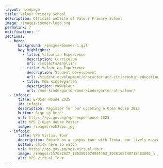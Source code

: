 ```yaml
---
layout: homepage
title: Valour Primary School
description: Official website of Valour Primary School
image: /images/isomer-logo.svg
permalink: /
notification: ""
sections:
  - hero:
      background: /images/banner-1.gif
      key_highlights:
        - title: Valourian Experience
          description: Curriculum
          url: /subjects/english/
        - title: Valourian Experience
          description: Student Development
          url: /student-development/character-and-citizenship-education/
        - title: MOE Kindergarten
          description: MK@Valour
          url: /moe-kindergarten/moe-kindergarten-at-valour/
  - infopic:
      title: E-Open House 2025
      id: infopic
      description: Register for our upcoming e-Open House 2025
      button: Sign up here!
      url: https://go.gov.sg/vps-eopenhouse-2025
      alt: VPS E-Open House Poster
      image: /images/eoh25po.jpg
  - infopic:
      title: VPS Virtual Tour
      description: Embark on a campus tour with Timba, our lively mascot!
      button: Click here to watch
      url: https://go.gov.sg/vps-virtual-tour
      image: /images/157052937_1853501074804463_8038109740718483090_n.jpg
      alt: VPS Virtual Tour
---
```

